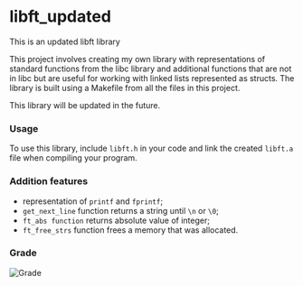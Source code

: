 # libft_updated
This is an updated libft library

This project involves creating my own library with representations of standard functions from the libc library and additional functions that are not in libc but are useful for working with linked lists represented as structs. The library is built using a Makefile from all the files in this project.

This library will be updated in the future.

### Usage
To use this library, include `libft.h` in your code and link the created `libft.a` file when compiling your program.

### Addition features
- representation of `printf` and `fprintf`;
- `get_next_line` function returns a string until `\n` or `\0`;
- `ft_abs function` returns absolute value of integer;
- `ft_free_strs` function frees a memory that was allocated.

### Grade

![Grade](https://github.com/user-attachments/assets/1d5c38eb-eafd-49d7-9508-6b18f4d9a207)
